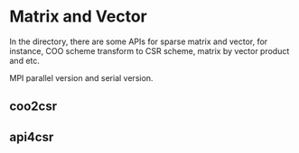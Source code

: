 # Matrix and Vector
In the directory, there are some APIs 
for sparse matrix and vector,
for instance, COO scheme transform to CSR
scheme, matrix by vector product and etc.

MPI parallel version and serial version.

## coo2csr

## api4csr